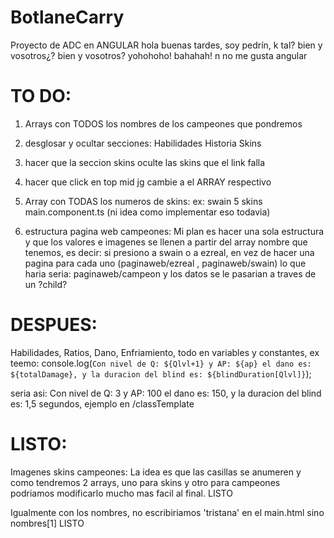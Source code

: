 # BotlaneCarry
Proyecto de ADC en ANGULAR hola buenas tardes, soy pedrín, k tal? bien y vosotros¿? bien y vosotros? yohohoho! bahahah!
n no me gusta angular

# TO DO: 

1. Arrays con TODOS los nombres de los campeones que pondremos

2. desglosar y ocultar secciones: Habilidades Historia Skins

3. hacer que la seccion skins oculte las skins que el link falla

4. hacer que click en top mid jg cambie a el ARRAY respectivo

5. Array con TODAS los numeros de skins: ex: swain 5 skins main.component.ts (ni idea como implementar eso todavia)

6. estructura pagina web campeones: Mi plan es hacer una sola estructura y que los valores e imagenes se llenen a partir del array nombre que tenemos, es decir: si presiono a swain o a ezreal, en vez de hacer una pagina para cada uno (paginaweb/ezreal , paginaweb/swain) lo que haria seria: paginaweb/campeon y los datos se le pasarian a traves de un ?child? 

# DESPUES:

Habilidades, Ratios, Dano, Enfriamiento, todo en variables y constantes, ex teemo: console.log(`Con nivel de Q: ${Qlvl+1} y AP: ${ap} el dano es: ${totalDamage}, y la duracion del blind es: ${blindDuration[Qlvl]}`);

seria asi: Con nivel de Q: 3 y AP: 100 el dano es: 150, y la duracion del blind es: 1,5 segundos, ejemplo en /classTemplate

# LISTO:

Imagenes skins campeones: La idea es que las casillas se anumeren y como tendremos 2 arrays, uno para skins y otro para campeones podriamos modificarlo mucho mas facil al final. LISTO

Igualmente con los nombres, no escribiriamos 'tristana' en el main.html sino nombres[1] LISTO